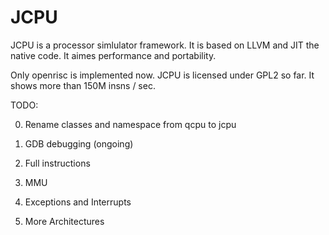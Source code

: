 JCPU
====

JCPU is a processor simlulator framework. It is based on LLVM and JIT the native code. It aimes performance and portability.

Only openrisc is implemented now.
JCPU is licensed under GPL2 so far.
It shows more than 150M insns / sec.


TODO:

0) Rename classes and namespace from qcpu to jcpu

1) GDB debugging (ongoing)

2) Full instructions

3) MMU

4) Exceptions and Interrupts

5) More Architectures
